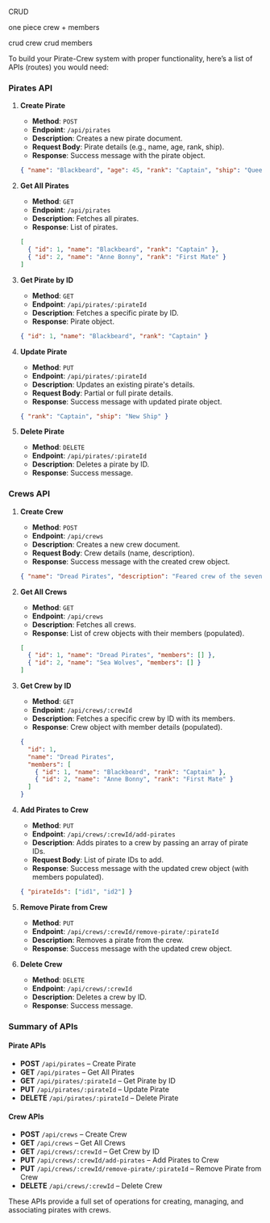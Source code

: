 CRUD

one piece crew + members

crud crew crud members

To build your Pirate-Crew system with proper functionality, here’s a list of APIs (routes) you would need:

### **Pirates API**

1. **Create Pirate**
   - **Method**: `POST`
   - **Endpoint**: `/api/pirates`
   - **Description**: Creates a new pirate document.
   - **Request Body**: Pirate details (e.g., name, age, rank, ship).
   - **Response**: Success message with the pirate object.
   ```json
   { "name": "Blackbeard", "age": 45, "rank": "Captain", "ship": "Queen Anne's Revenge" }
   ```

2. **Get All Pirates**
   - **Method**: `GET`
   - **Endpoint**: `/api/pirates`
   - **Description**: Fetches all pirates.
   - **Response**: List of pirates.
   ```json
   [
     { "id": 1, "name": "Blackbeard", "rank": "Captain" },
     { "id": 2, "name": "Anne Bonny", "rank": "First Mate" }
   ]
   ```

3. **Get Pirate by ID**
   - **Method**: `GET`
   - **Endpoint**: `/api/pirates/:pirateId`
   - **Description**: Fetches a specific pirate by ID.
   - **Response**: Pirate object.
   ```json
   { "id": 1, "name": "Blackbeard", "rank": "Captain" }
   ```

4. **Update Pirate**
   - **Method**: `PUT`
   - **Endpoint**: `/api/pirates/:pirateId`
   - **Description**: Updates an existing pirate's details.
   - **Request Body**: Partial or full pirate details.
   - **Response**: Success message with updated pirate object.
   ```json
   { "rank": "Captain", "ship": "New Ship" }
   ```

5. **Delete Pirate**
   - **Method**: `DELETE`
   - **Endpoint**: `/api/pirates/:pirateId`
   - **Description**: Deletes a pirate by ID.
   - **Response**: Success message.

### **Crews API**

1. **Create Crew**
   - **Method**: `POST`
   - **Endpoint**: `/api/crews`
   - **Description**: Creates a new crew document.
   - **Request Body**: Crew details (name, description).
   - **Response**: Success message with the created crew object.
   ```json
   { "name": "Dread Pirates", "description": "Feared crew of the seven seas." }
   ```

2. **Get All Crews**
   - **Method**: `GET`
   - **Endpoint**: `/api/crews`
   - **Description**: Fetches all crews.
   - **Response**: List of crew objects with their members (populated).
   ```json
   [
     { "id": 1, "name": "Dread Pirates", "members": [] },
     { "id": 2, "name": "Sea Wolves", "members": [] }
   ]
   ```

3. **Get Crew by ID**
   - **Method**: `GET`
   - **Endpoint**: `/api/crews/:crewId`
   - **Description**: Fetches a specific crew by ID with its members.
   - **Response**: Crew object with member details (populated).
   ```json
   {
     "id": 1,
     "name": "Dread Pirates",
     "members": [
       { "id": 1, "name": "Blackbeard", "rank": "Captain" },
       { "id": 2, "name": "Anne Bonny", "rank": "First Mate" }
     ]
   }
   ```

4. **Add Pirates to Crew**
   - **Method**: `PUT`
   - **Endpoint**: `/api/crews/:crewId/add-pirates`
   - **Description**: Adds pirates to a crew by passing an array of pirate IDs.
   - **Request Body**: List of pirate IDs to add.
   - **Response**: Success message with the updated crew object (with members populated).
   ```json
   { "pirateIds": ["id1", "id2"] }
   ```

5. **Remove Pirate from Crew**
   - **Method**: `PUT`
   - **Endpoint**: `/api/crews/:crewId/remove-pirate/:pirateId`
   - **Description**: Removes a pirate from the crew.
   - **Response**: Success message with the updated crew object.

6. **Delete Crew**
   - **Method**: `DELETE`
   - **Endpoint**: `/api/crews/:crewId`
   - **Description**: Deletes a crew by ID.
   - **Response**: Success message.

### **Summary of APIs**

#### Pirate APIs
- **POST** `/api/pirates` – Create Pirate
- **GET** `/api/pirates` – Get All Pirates
- **GET** `/api/pirates/:pirateId` – Get Pirate by ID
- **PUT** `/api/pirates/:pirateId` – Update Pirate
- **DELETE** `/api/pirates/:pirateId` – Delete Pirate

#### Crew APIs
- **POST** `/api/crews` – Create Crew
- **GET** `/api/crews` – Get All Crews
- **GET** `/api/crews/:crewId` – Get Crew by ID
- **PUT** `/api/crews/:crewId/add-pirates` – Add Pirates to Crew
- **PUT** `/api/crews/:crewId/remove-pirate/:pirateId` – Remove Pirate from Crew
- **DELETE** `/api/crews/:crewId` – Delete Crew

These APIs provide a full set of operations for creating, managing, and associating pirates with crews.